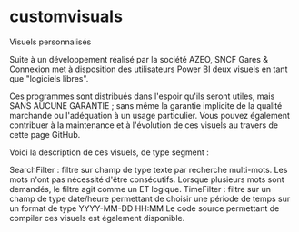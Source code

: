 # customvisuals
Visuels personnalisés

Suite à un développement réalisé par la société AZEO, SNCF Gares & Connexion met à disposition des utilisateurs Power BI deux visuels en tant que "logiciels libres".

Ces programmes sont distribués dans l'espoir qu'ils seront utiles, mais SANS AUCUNE GARANTIE ; sans même la garantie implicite de la qualité marchande ou l'adéquation à un usage particulier. Vous pouvez également contribuer à la maintenance et à l'évolution de ces visuels au travers de cette page GitHub.

Voici la description de ces visuels, de type segment :

SearchFilter : filtre sur champ de type texte par recherche multi-mots. Les mots n'ont pas nécessité d'être consécutifs. Lorsque plusieurs mots sont demandés, le filtre agit comme un ET logique.
TimeFilter : filtre sur un champ de type date/heure permettant de choisir une période de temps sur un format de type YYYY-MM-DD HH:MM
Le code source permettant de compiler ces visuels est également disponible.
